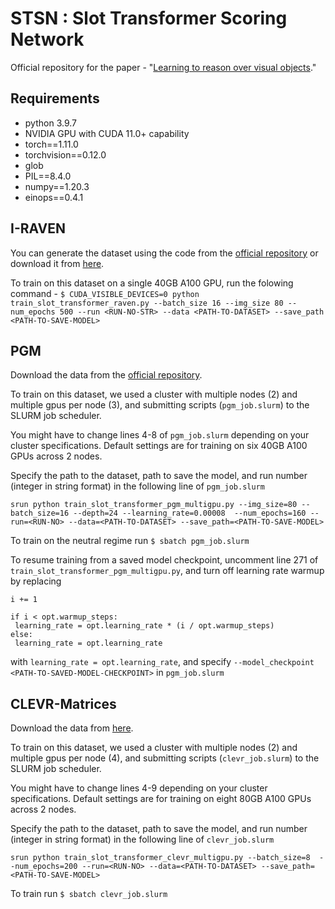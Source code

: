 # STSN : Slot Transformer Scoring Network
Official repository for the paper - "[Learning to reason over visual objects](https://openreview.net/forum?id=uR6x8Be7o_M)." 



## Requirements
* python 3.9.7
* NVIDIA GPU with CUDA 11.0+ capability
* torch==1.11.0
* torchvision==0.12.0
* glob
* PIL==8.4.0
* numpy==1.20.3
* einops==0.4.1

## I-RAVEN
You can generate the dataset using the code from the [official repository](https://github.com/husheng12345/SRAN) or download it from [here](https://drive.google.com/file/d/1SxhImd29PLtlvqXAhlkH-CVDfFRzcK7y/view?usp=share_link).




To train on this dataset on a single 40GB A100 GPU, run the folowing command - `$ CUDA_VISIBLE_DEVICES=0 python train_slot_transformer_raven.py --batch_size 16 --img_size 80 --num_epochs 500 --run <RUN-NO-STR> --data <PATH-TO-DATASET> --save_path <PATH-TO-SAVE-MODEL>` 

## PGM

Download the data from the [official repository](https://github.com/deepmind/abstract-reasoning-matrices).

To train on this dataset, we used a cluster with multiple nodes (2) and multiple gpus per node (3), and submitting scripts (`pgm_job.slurm`) to the SLURM job scheduler.

You might have to change lines 4-8 of `pgm_job.slurm` depending on your cluster specifications. Default settings are for training on six 40GB A100 GPUs across 2 nodes.

Specify the path to the dataset, path to save the model, and run number (integer in string format) in the following line of `pgm_job.slurm`

`srun python train_slot_transformer_pgm_multigpu.py --img_size=80 --batch_size=16 --depth=24 --learning_rate=0.00008  --num_epochs=160 --run=<RUN-NO> --data=<PATH-TO-DATASET> --save_path=<PATH-TO-SAVE-MODEL> `

To train on the neutral regime run `$ sbatch pgm_job.slurm`

To resume training from a saved model checkpoint, uncomment line 271 of `train_slot_transformer_pgm_multigpu.py`, and turn off learning rate warmup by replacing
```
i += 1

if i < opt.warmup_steps:
 learning_rate = opt.learning_rate * (i / opt.warmup_steps)
else:
 learning_rate = opt.learning_rate
```
with `learning_rate = opt.learning_rate`, and specify `--model_checkpoint <PATH-TO-SAVED-MODEL-CHECKPOINT>` in `pgm_job.slurm`

## CLEVR-Matrices

Download the data from [here](https://dataspace.princeton.edu/handle/88435/dsp01fq977z011).

To train on this dataset, we used a cluster with multiple nodes (2) and multiple gpus per node (4), and submitting scripts (`clevr_job.slurm`) to the SLURM job scheduler.

You might have to change lines 4-9 depending on your cluster specifications. Default settings are for training on eight 80GB A100 GPUs across 2 nodes.

Specify the path to the dataset, path to save the model, and run number (integer in string format) in the following line of `clevr_job.slurm`

`srun python train_slot_transformer_clevr_multigpu.py --batch_size=8  --num_epochs=200 --run=<RUN-NO> --data=<PATH-TO-DATASET> --save_path=<PATH-TO-SAVE-MODEL> `

To train run `$ sbatch clevr_job.slurm`

